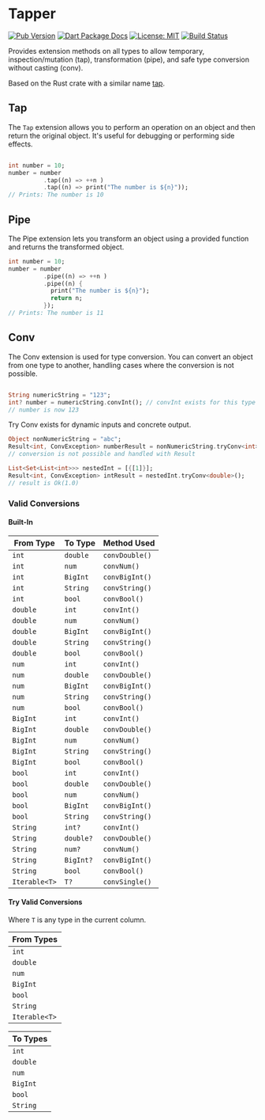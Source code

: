# Tapper

[![Pub Version](https://img.shields.io/pub/v/tapper.svg)](https://pub.dev/packages/tapper)
[![Dart Package Docs](https://img.shields.io/badge/documentation-pub.dev-blue.svg)](https://pub.dev/documentation/tapper/latest/)
[![License: MIT](https://img.shields.io/badge/license-MIT-purple.svg)](https://opensource.org/licenses/MIT)
[![Build Status](https://github.com/mcmah309/tapper/actions/workflows/dart.yml/badge.svg)](https://github.com/mcmah309/tapper/actions)

Provides extension methods on all types to allow temporary, inspection/mutation (tap),
transformation (pipe), and safe type conversion without casting (conv).

Based on the Rust crate with a similar name [tap].

## Tap

The `Tap` extension allows you to perform an operation on an object and then return the original object. It's useful for
debugging or performing side effects.

```dart

int number = 10;
number = number
          .tap((n) => ++n )
          .tap((n) => print("The number is ${n}"));
// Prints: The number is 10
```

## Pipe

The Pipe extension lets you transform an object using a provided function and returns the transformed object.

```dart
int number = 10;
number = number
          .pipe((n) => ++n )
          .pipe((n) { 
            print("The number is ${n}"); 
            return n;
          });
// Prints: The number is 11
```

## Conv

The Conv extension is used for type conversion. You can convert an object from one type to another, handling cases where
the conversion is not possible.

```dart

String numericString = "123";
int? number = numericString.convInt(); // convInt exists for this type
// number is now 123
```

Try Conv exists for dynamic inputs and concrete output.
```dart
Object nonNumericString = "abc";
Result<int, ConvException> numberResult = nonNumericString.tryConv<int>();
// conversion is not possible and handled with Result

List<Set<List<int>>> nestedInt = [{[1]}];
Result<int, ConvException> intResult = nestedInt.tryConv<double>();
// result is Ok(1.0)
```

### Valid Conversions

#### Built-In

| From Type | To Type   | Method Used    |
|-----------|-----------|----------------|
| `int`     | `double`  | `convDouble()` |
| `int`     | `num`     | `convNum()`    |
| `int`     | `BigInt`  | `convBigInt()` |
| `int`     | `String`  | `convString()` |
| `int`     | `bool`    | `convBool()`   |
| `double`  | `int`     | `convInt()`    |
| `double`  | `num`     | `convNum()`    |
| `double`  | `BigInt`  | `convBigInt()` |
| `double`  | `String`  | `convString()` |
| `double`  | `bool`    | `convBool()`   |
| `num`     | `int`     | `convInt()`    |
| `num`     | `double`  | `convDouble()` |
| `num`     | `BigInt`  | `convBigInt()` |
| `num`     | `String`  | `convString()` |
| `num`     | `bool`    | `convBool()`   |
| `BigInt`  | `int`     | `convInt()`    |
| `BigInt`  | `double`  | `convDouble()` |
| `BigInt`  | `num`     | `convNum()`    |
| `BigInt`  | `String`  | `convString()` |
| `BigInt`  | `bool`    | `convBool()`   |
| `bool`    | `int`     | `convInt()`    |
| `bool`    | `double`  | `convDouble()` |
| `bool`    | `num`     | `convNum()`    |
| `bool`    | `BigInt`  | `convBigInt()` |
| `bool`    | `String`  | `convString()` |
| `String`  | `int?`    | `convInt()`    |
| `String`  | `double?` | `convDouble()` |
| `String`  | `num?`    | `convNum()`    |
| `String`  | `BigInt?` | `convBigInt()` |
| `String`  | `bool`    | `convBool()`   |
| `Iterable<T>`  | `T?`    | `convSingle()`   |

#### Try Valid Conversions
Where `T` is any type in the current column.

| From Types | 
|------------|
| `int` |
| `double` |
| `num` |
| `BigInt` |
| `bool` |
| `String` |
| `Iterable<T>` |

| To Types | 
|------------|
| `int` |
| `double` |
| `num` |
| `BigInt` |
| `bool` |
| `String` |



[tap]: https://crates.io/crates/tap